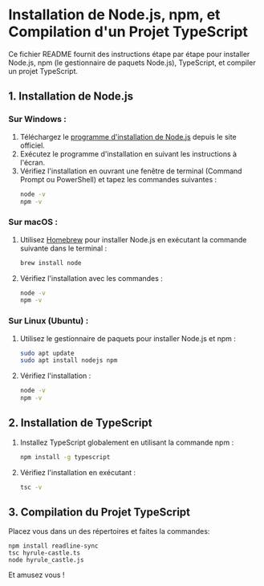 # Installation de Node.js, npm, et Compilation d'un Projet TypeScript

Ce fichier README fournit des instructions étape par étape pour installer Node.js, npm (le gestionnaire de paquets Node.js), TypeScript, et compiler un projet TypeScript.

## 1. Installation de Node.js

### Sur Windows :

1. Téléchargez le [programme d'installation de Node.js](https://nodejs.org/) depuis le site officiel.
2. Exécutez le programme d'installation en suivant les instructions à l'écran.
3. Vérifiez l'installation en ouvrant une fenêtre de terminal (Command Prompt ou PowerShell) et tapez les commandes suivantes :
    ```bash
    node -v
    npm -v
    ```

### Sur macOS :

1. Utilisez [Homebrew](https://brew.sh/) pour installer Node.js en exécutant la commande suivante dans le terminal :
    ```bash
    brew install node
    ```
2. Vérifiez l'installation avec les commandes :
    ```bash
    node -v
    npm -v
    ```

### Sur Linux (Ubuntu) :

1. Utilisez le gestionnaire de paquets pour installer Node.js et npm :
    ```bash
    sudo apt update
    sudo apt install nodejs npm
    ```
2. Vérifiez l'installation :
    ```bash
    node -v
    npm -v
    ```

## 2. Installation de TypeScript

1. Installez TypeScript globalement en utilisant la commande npm :
    ```bash
    npm install -g typescript
    ```
2. Vérifiez l'installation en exécutant :
    ```bash
    tsc -v
    ```

## 3. Compilation du Projet TypeScript
Placez vous dans un des répertoires et faites la commandes: 
```
npm install readline-sync
tsc hyrule-castle.ts
node hyrule_castle.js 
```
Et amusez vous !
